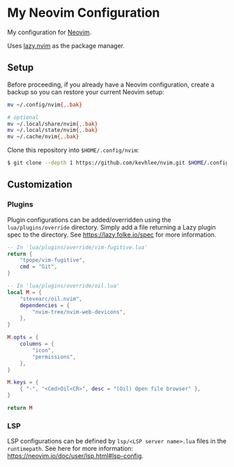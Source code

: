 # My Neovim Configuration

My configuration for [Neovim](https://neovim.io/).

Uses [lazy.nvim](https://github.com/folke/lazy.nvim) as the package manager.

## Setup

Before proceeding, if you already have a Neovim configuration, create a backup so you can restore your current Neovim setup:

```sh
mv ~/.config/nvim{,.bak}

# optional
mv ~/.local/share/nvim{,.bak}
mv ~/.local/state/nvim{,.bak}
mv ~/.cache/nvim{,.bak}
```

Clone this repository into `$HOME/.config/nvim`:

```sh
$ git clone --depth 1 https://github.com/kevhlee/nvim.git $HOME/.config/nvim
```

## Customization

### Plugins

Plugin configurations can be added/overridden using the `lua/plugins/override` directory. Simply add a file returning a Lazy plugin spec to the directory. See <https://lazy.folke.io/spec> for more information.

```lua
-- In 'lua/plugins/override/vim-fugitive.lua'
return {
    "tpope/vim-fugitive",
    cmd = "Git",
}

-- In 'lua/plugins/override/oil.lua'
local M = {
    "stevearc/oil.nvim",
    dependencies = {
        "nvim-tree/nvim-web-devicons",
    },
}

M.opts = {
    columns = {
        "icon",
        "permissions",
    },
}

M.keys = {
    { "-", "<Cmd>Oil<CR>", desc = "(Oil) Open file browser" },
}

return M
```

### LSP

LSP configurations can be defined by `lsp/<LSP server name>.lua` files in the `runtimepath`. See here for more information: <https://neovim.io/doc/user/lsp.html#lsp-config>.
